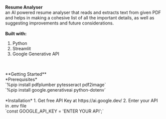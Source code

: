 **Resume Analyser**<br>
an AI powered resume analyser that reads and extracts text from given PDF and helps in making a cohesive list of all the important details, as well as suggesting improvements and future considerations.
<br>
<br>
**Built with:**<br>
1. Python
2. Streamlit
3. Google Generative API
<br>
<br>
**Getting Started** <br>
*Prerequisites* <br>
`%pip install pdfplumber pytesseract pdf2image`<br>
`%pip install google.generativeai python-dotenv`<br>
<br>
*Installation*
1. Get free API Key at https://ai.google.dev/
2. Enter your API in .env file<br>
`const GOOGLE_API_KEY = 'ENTER YOUR API';`
